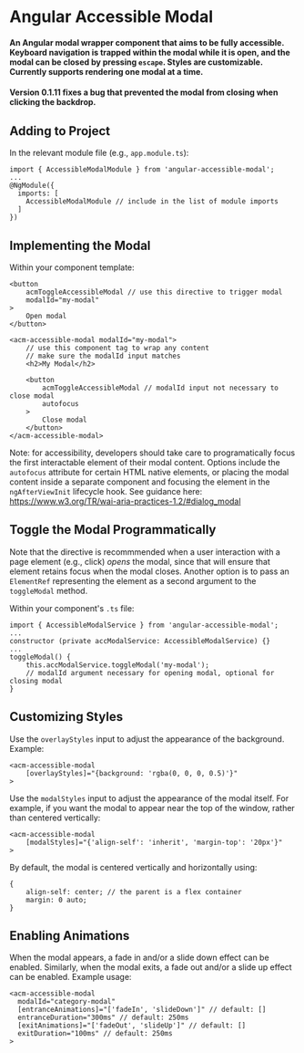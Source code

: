 # Angular Accessible Modal

#### An Angular modal wrapper component that aims to be fully accessible. Keyboard navigation is trapped within the modal while it is open, and the modal can be closed by pressing `escape`. Styles are customizable. Currently supports rendering one modal at a time.

#### Version 0.1.11 fixes a bug that prevented the modal from closing when clicking the backdrop.

## Adding to Project

In the relevant module file (e.g., `app.module.ts`):

```
import { AccessibleModalModule } from 'angular-accessible-modal';
...
@NgModule({
  imports: [
    AccessibleModalModule // include in the list of module imports
  ]
})
```

## Implementing the Modal

Within your component template:

```
<button
	acmToggleAccessibleModal // use this directive to trigger modal
	modalId="my-modal"
>
	Open modal
</button>

<acm-accessible-modal modalId="my-modal">
	// use this component tag to wrap any content
	// make sure the modalId input matches
	<h2>My Modal</h2>

	<button
		acmToggleAccessibleModal // modalId input not necessary to close modal
		autofocus
	>
		Close modal
	</button>
</acm-accessible-modal>
```

Note: for accessibility, developers should take care to programatically focus the first interactable element of their modal content. Options include the `autofocus` attribute for certain HTML native elements, or placing the modal content inside a separate component and focusing the element in the `ngAfterViewInit` lifecycle hook. See guidance here: https://www.w3.org/TR/wai-aria-practices-1.2/#dialog_modal

## Toggle the Modal Programmatically

Note that the directive is recommmended when a user interaction with a page element (e.g., click) _opens_ the modal, since that will ensure that element retains focus when the modal closes. Another option is to pass an `ElementRef` representing the element as a second argument to the `toggleModal` method.

Within your component's `.ts` file:

```
import { AccessibleModalService } from 'angular-accessible-modal';
...
constructor (private accModalService: AccessibleModalService) {}
...
toggleModal() {
	this.accModalService.toggleModal('my-modal');
	// modalId argument necessary for opening modal, optional for closing modal
}
```

## Customizing Styles

Use the `overlayStyles` input to adjust the appearance of the background. Example:

```
<acm-accessible-modal
	[overlayStyles]="{background: 'rgba(0, 0, 0, 0.5)'}"
>
```

Use the `modalStyles` input to adjust the appearance of the modal itself. For example, if you want the modal to appear near the top of the window, rather than centered vertically:

```
<acm-accessible-modal
	[modalStyles]="{'align-self': 'inherit', 'margin-top': '20px'}"
>
```

By default, the modal is centered vertically and horizontally using:

```
{
	align-self: center; // the parent is a flex container
	margin: 0 auto;
}
```

## Enabling Animations

When the modal appears, a fade in and/or a slide down effect can be enabled.
Similarly, when the modal exits, a fade out and/or a slide up effect can be enabled.
Example usage:

```
<acm-accessible-modal
  modalId="category-modal"
  [entranceAnimations]="['fadeIn', 'slideDown']" // default: []
  entranceDuration="300ms" // default: 250ms
  [exitAnimations]="['fadeOut', 'slideUp']" // default: []
  exitDuration="100ms" // default: 250ms
>
```
